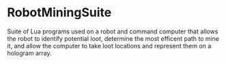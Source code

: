 # RobotMiningSuite
Suite of Lua programs used on a robot and command computer that allows the robot to identify potential loot, determine the most efficent path to mine it, and allow the computer to take loot locations and represent them on a hologram array.
